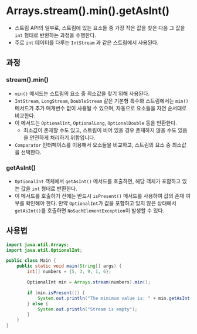 # Arrays.stream().min().getAsInt()
- 스트림 API의 일부로, 스트림에 있는 요소들 중 가장 작은 값을 찾은 다음 그 값을 `int` 형태로 반환하는 과정을 수행한다.
- 주로 `int` 데이터를 다루는 `IntStream` 과 같은 스트림에서 사용된다.

## 과정
### stream().min()
- `min()` 메서드는 스트림의 요소 중 최소값을 찾기 위해 사용된다.
- `IntStream`, `LongStream`, `DoubleStream` 같은 기본형 특수화 스트림에서는 `min()` 메서드가 추가 매개변수 없이 사용될 수 있으며, 자동으로 요소들을 자연 순서대로 비교한다.
- 이 메서드는 `OptionalInt`, `OptionalLong`, `OptionalDouble` 등을 반환한다.
	- 최소값이 존재할 수도 있고, 스트림이 비어 있을 경우 존재하지 않을 수도 있음을 안전하게 처리하기 위함입니다.
- `Comparator` 인터페이스를 이용해서 요소들을 비교하고, 스트림의 요소 중 최소값을 선택한다.

### getAsInt()
- `OptionalInt` 객체에서 `getAsInt()` 메서드를 호출하면, 해당 객체가 포함하고 있는 값을 `int` 형태로 반환한다.
- 이 메서드를 호출하기 전에는 반드시 `isPresent()` 메서드를 사용하여 값의 존재 여부를 확인해야 한다. 만약 `OptionalInt`가 값을 포함하고 있지 않은 상태에서 `getAsInt()`를 호출하면 `NoSuchElementException`이 발생할 수 있다.

## 사용법
```java
import java.util.Arrays;
import java.util.OptionalInt;

public class Main {
    public static void main(String[] args) {
        int[] numbers = {5, 3, 9, 1, 6};

        OptionalInt min = Arrays.stream(numbers).min();

        if (min.isPresent()) {
            System.out.println("The minimum value is: " + min.getAsInt());
        } else {
            System.out.println("Stream is empty");
        }
    }
}
```